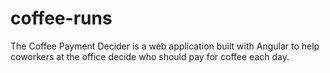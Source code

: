 # coffee-runs
The Coffee Payment Decider is a web application built with Angular to help coworkers at the office decide who should pay for coffee each day.
